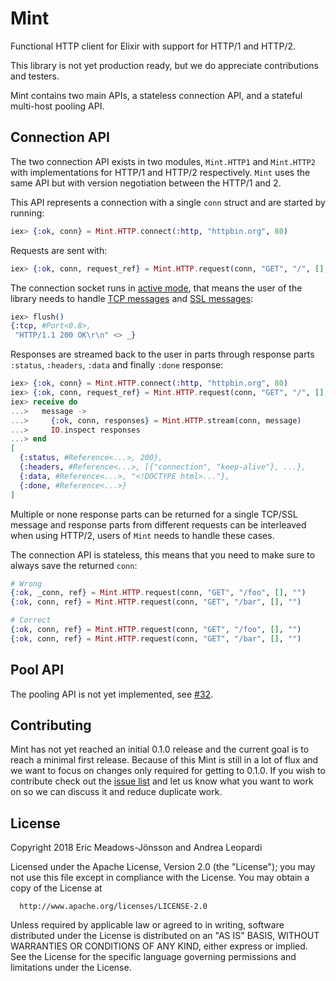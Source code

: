 # Mint

Functional HTTP client for Elixir with support for HTTP/1 and HTTP/2.

This library is not yet production ready, but we do appreciate contributions and testers.

Mint contains two main APIs, a stateless connection API, and a stateful multi-host pooling API.

## Connection API

The two connection API exists in two modules, `Mint.HTTP1` and `Mint.HTTP2` with implementations for HTTP/1 and HTTP/2 respectively. `Mint` uses the same API but with version negotiation between the HTTP/1 and 2.

This API represents a connection with a single `conn` struct and are started by running:

```elixir
iex> {:ok, conn} = Mint.HTTP.connect(:http, "httpbin.org", 80)
```

Requests are sent with:

```elixir
iex> {:ok, conn, request_ref} = Mint.HTTP.request(conn, "GET", "/", [], "")
```

The connection socket runs in [active mode](http://erlang.org/doc/man/inet.html#setopts-2), that means the user of the library needs to handle [TCP messages](http://erlang.org/doc/man/gen_tcp.html#connect-4) and [SSL messages](http://erlang.org/doc/man/ssl.html#id66002):

```elixir
iex> flush()
{:tcp, #Port<0.8>,
 "HTTP/1.1 200 OK\r\n" <> _}
```

Responses are streamed back to the user in parts through response parts `:status`, `:headers`, `:data` and finally `:done` response:

```elixir
iex> {:ok, conn} = Mint.HTTP.connect(:http, "httpbin.org", 80)
iex> {:ok, conn, request_ref} = Mint.HTTP.request(conn, "GET", "/", [], "")
iex> receive do
...>   message ->
...>     {:ok, conn, responses} = Mint.HTTP.stream(conn, message)
...>     IO.inspect responses
...> end
[
  {:status, #Reference<...>, 200},
  {:headers, #Reference<...>, [{"connection", "keep-alive"}, ...},
  {:data, #Reference<...>, "<!DOCTYPE html>..."},
  {:done, #Reference<...>}
]
```

Multiple or none response parts can be returned for a single TCP/SSL message and response parts from different requests can be interleaved when using HTTP/2, users of `Mint` needs to handle these cases.

The connection API is stateless, this means that you need to make sure to always save the returned `conn`:

```elixir
# Wrong
{:ok, _conn, ref} = Mint.HTTP.request(conn, "GET", "/foo", [], "")
{:ok, conn, ref} = Mint.HTTP.request(conn, "GET", "/bar", [], "")

# Correct
{:ok, conn, ref} = Mint.HTTP.request(conn, "GET", "/foo", [], "")
{:ok, conn, ref} = Mint.HTTP.request(conn, "GET", "/bar", [], "")
```

## Pool API

The pooling API is not yet implemented, see [#32](https://github.com/ericmj/mint/issues/32).

## Contributing

Mint has not yet reached an initial 0.1.0 release and the current goal is to reach a minimal first release. Because of this Mint is still in a lot of flux and we want to focus on changes only required for getting to 0.1.0. If you wish to contribute check out the [issue list](https://github.com/ericmj/mint/issues) and let us know what you want to work on so we can discuss it and reduce duplicate work.

## License

Copyright 2018 Eric Meadows-Jönsson and Andrea Leopardi

  Licensed under the Apache License, Version 2.0 (the "License");
  you may not use this file except in compliance with the License.
  You may obtain a copy of the License at

      http://www.apache.org/licenses/LICENSE-2.0

  Unless required by applicable law or agreed to in writing, software
  distributed under the License is distributed on an "AS IS" BASIS,
  WITHOUT WARRANTIES OR CONDITIONS OF ANY KIND, either express or implied.
  See the License for the specific language governing permissions and
  limitations under the License.
